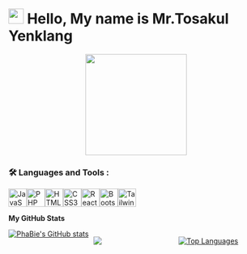 <h1>
  <img src="https://media.giphy.com/media/v1.Y2lkPTc5MGI3NjExd3B0NWo2NmdyMmJsbDRqOWhnNXJ6ZGQ3ODdydjk5eHJvenlyczlndSZlcD12MV9pbnRlcm5hbF9naWZfYnlfaWQmY3Q9cw/3o7WIx7urV838kHFzW/giphy.gif" width="30px"/>
  Hello, My name is Mr.Tosakul Yenklang
</h1>

<div id="header" align="center">
<img src="https://media1.tenor.com/m/Ir3fMRFe6JkAAAAd/getfake-getreal.gif" width="200"/>
</div>

### :hammer_and_wrench: Languages and Tools :
<p align="left">
<a href="https://developer.mozilla.org/en-US/docs/Web/JavaScript" target="_blank" rel="noreferrer"><img src="https://raw.githubusercontent.com/danielcranney/readme-generator/main/public/icons/skills/javascript-colored.svg" width="36" height="36" alt="JavaScript" /></a><a href="https://www.php.net/" target="_blank" rel="noreferrer"><img src="https://raw.githubusercontent.com/danielcranney/readme-generator/main/public/icons/skills/php-colored.svg" width="36" height="36" alt="PHP" /></a><a href="https://developer.mozilla.org/en-US/docs/Glossary/HTML5" target="_blank" rel="noreferrer"><img src="https://raw.githubusercontent.com/danielcranney/readme-generator/main/public/icons/skills/html5-colored.svg" width="36" height="36" alt="HTML5" /></a><a href="https://www.w3.org/TR/CSS/#css" target="_blank" rel="noreferrer"><img src="https://raw.githubusercontent.com/danielcranney/readme-generator/main/public/icons/skills/css3-colored.svg" width="36" height="36" alt="CSS3" /></a><a href="https://reactjs.org/" target="_blank" rel="noreferrer"><img src="https://raw.githubusercontent.com/danielcranney/readme-generator/main/public/icons/skills/react-colored.svg" width="36" height="36" alt="React" /></a><a href="https://getbootstrap.com/" target="_blank" rel="noreferrer"><img src="https://raw.githubusercontent.com/danielcranney/readme-generator/main/public/icons/skills/bootstrap-colored.svg" width="36" height="36" alt="Bootstrap" /></a><a href="https://tailwindcss.com/" target="_blank" rel="noreferrer"><img src="https://raw.githubusercontent.com/danielcranney/readme-generator/main/public/icons/skills/tailwindcss-colored.svg" width="36" height="36" alt="TailwindCSS" /></a>
</p>

<b>My GitHub Stats</b>

<div style="display: grid; grid-template-columns: 1fr 1fr 1fr;">
<a href="http://www.github.com/PhaBie"><img src="https://github-readme-stats.vercel.app/api?username=PhaBie&show_icons=true&hide=&count_private=true&title_color=ef4444&text_color=ffffff&icon_color=facc15&bg_color=0f172a&hide_border=true&show_icons=true" alt="PhaBie's GitHub stats" /></a>

<a href="http://www.github.com/PhaBie"><img src="https://github-readme-streak-stats.herokuapp.com/?user=PhaBie&stroke=ffffff&background=0f172a&ring=ef4444&fire=ef4444&currStreakNum=ffffff&currStreakLabel=ef4444&sideNums=ffffff&sideLabels=ffffff&dates=ffffff&hide_border=true" /></a>

<a href="https://github.com/PhaBie" align="left"><img src="https://github-readme-stats.vercel.app/api/top-langs/?username=PhaBie&langs_count=10&title_color=ef4444&text_color=ffffff&icon_color=facc15&bg_color=0f172a&hide_border=true&locale=en&custom_title=Top%20%Languages" alt="Top Languages" /></a>
</div>
